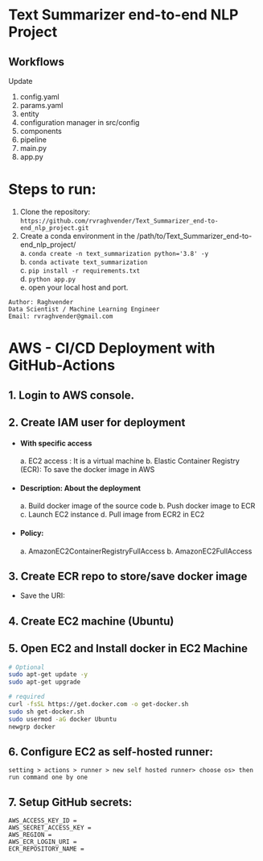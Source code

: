 # Text Summarizer end-to-end NLP Project

## Workflows

Update
1. config.yaml
2. params.yaml
3. entity
4. configuration manager in src/config 
5. components
6. pipeline
7. main.py
8. app.py


# Steps to run:

1.  Clone the repository:    
    ```https://github.com/rvraghvender/Text_Summarizer_end-to-end_nlp_project.git```
2.  Create a conda environment in the /path/to/Text_Summarizer_end-to-end_nlp_project/      
    a.  ```conda create -n text_summarization python='3.8' -y```       
    b.  ```conda activate text_summarization```        
    c.  ```pip install -r requirements.txt```         
    d.  ```python app.py```        
    e.  open your local host and port.    

```
Author: Raghvender
Data Scientist / Machine Learning Engineer
Email: rvraghvender@gmail.com
```
    
# AWS - CI/CD Deployment with GitHub-Actions

##  1. Login to AWS console.

##  2. Create IAM user for deployment
    
- #### With specific access
    a. EC2 access : It is a virtual machine
    b. Elastic Container Registry (ECR): To save the docker image in AWS

- #### Description: About the deployment
    a. Build docker image of the source code
    b. Push docker image to ECR
    c. Launch EC2 instance
    d. Pull image from ECR2 in EC2

- #### Policy:
    a. AmazonEC2ContainerRegistryFullAccess
    b. AmazonEC2FullAccess

##  3. Create ECR repo to store/save docker image
- Save the URI: 

##  4. Create EC2 machine (Ubuntu)

##  5. Open EC2 and Install docker in EC2 Machine

```bash
# Optional
sudo apt-get update -y    
sudo apt-get upgrade    

# required
curl -fsSL https://get.docker.com -o get-docker.sh    
sudo sh get-docker.sh    
sudo usermod -aG docker Ubuntu    
newgrp docker    
```

##  6.  Configure EC2 as self-hosted runner:
    setting > actions > runner > new self hosted runner> choose os> then run command one by one

##  7.  Setup GitHub secrets:
    AWS_ACCESS_KEY_ID =     
    AWS_SECRET_ACCESS_KEY =    
    AWS_REGION =     
    AWS_ECR_LOGIN_URI =     
    ECR_REPOSITORY_NAME =     